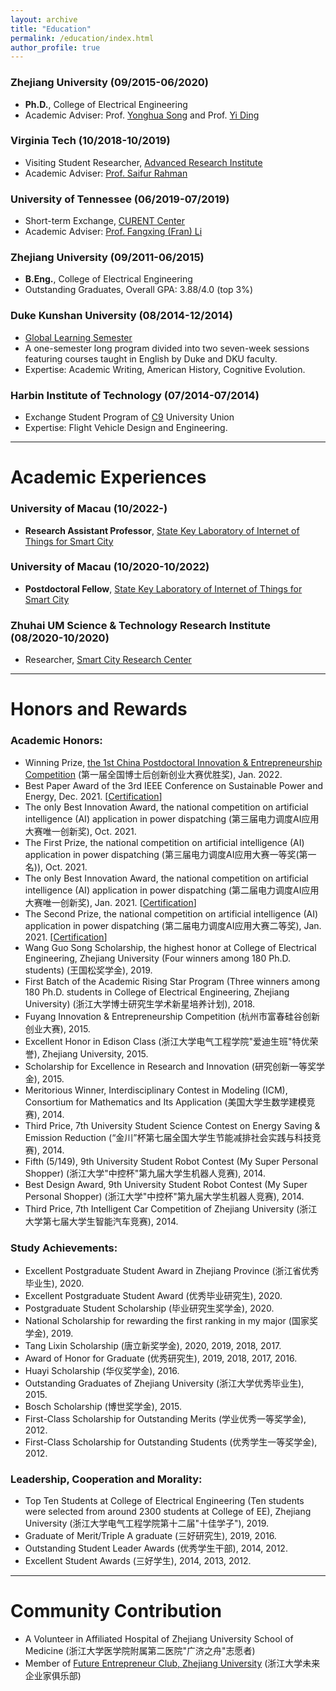 ```yaml
---
layout: archive
title: "Education"
permalink: /education/index.html
author_profile: true
---
```


### Zhejiang University (09/2015-06/2020) 

- **Ph.D.**, College of Electrical Engineering
- Academic Adviser: Prof. [Yonghua Song](https://rto.um.edu.mo/biography/) and Prof. [Yi Ding](https://person.zju.edu.cn/en/110)



### Virginia Tech (10/2018-10/2019)

- Visiting Student Researcher, [Advanced Research Institute](https://ari.vt.edu/)
- Academic Adviser: [Prof. Saifur Rahman](http://www.saifurrahman.org/)



### University of Tennessee (06/2019-07/2019)

- Short-term Exchange, [CURENT Center](https://curent.utk.edu/)
- Academic Adviser: [Prof. Fangxing (Fran) Li](http://web.eecs.utk.edu/~fli6/)



### Zhejiang University (09/2011-06/2015)

- **B.Eng.**, College of Electrical Engineering
- Outstanding Graduates, Overall GPA: 3.88/4.0 (top 3%)

 

### Duke Kunshan University (08/2014-12/2014)

- [Global Learning Semester](https://dukekunshan.edu.cn/en/node/4017)
- A one-semester long program divided into two seven-week sessions featuring courses taught in English by Duke and DKU faculty.
- Expertise: Academic Writing, American History, Cognitive Evolution.



### Harbin Institute of Technology (07/2014-07/2014)

- Exchange Student Program of [C9](https://www.cdgdc.edu.cn/xwyyjsjyxx/xwsytjxx/yxmd/274942.shtml) University Union
- Expertise: Flight Vehicle Design and Engineering.





------

# Academic Experiences

### University of Macau (10/2022-)

- **Research Assistant Professor**, [State Key Laboratory of Internet of Things for Smart City](https://skliotsc.um.edu.mo/)



### University of Macau (10/2020-10/2022)

- **Postdoctoral Fellow**, [State Key Laboratory of Internet of Things for Smart City](https://skliotsc.um.edu.mo/)



### Zhuhai UM Science & Technology Research Institute (08/2020-10/2020)

- Researcher, [Smart City Research Center](http://www.zumri.cn/)





------

# Honors and Rewards

### **Academic Honors:**

- Winning Prize, [the 1st China Postdoctoral Innovation & Entrepreneurship Competition](https://postdocinno.gdhrss.gov.cn/webpolicydetail?columnName=third&detailId=495) (第一届全国博士后创新创业大赛优胜奖), Jan. 2022.
- Best Paper Award of the 3rd IEEE Conference on Sustainable Power and Energy, Dec. 2021. [[Certification](https://huihongxun.github.io/files/Awards/2021_iSPEC_BestPaper.pdf)]
- The only Best Innovation Award, the national competition on artificial intelligence (AI) application in power dispatching (第三届电力调度AI应用大赛唯一创新奖), Oct. 2021.
- The First Prize, the national competition on artificial intelligence (AI) application in power dispatching (第三届电力调度AI应用大赛一等奖(第一名)), Oct. 2021.
- The only Best Innovation Award, the national competition on artificial intelligence (AI) application in power dispatching (第二届电力调度AI应用大赛唯一创新奖), Jan. 2021. [[Certification](https://huihongxun.github.io/files/Awards/2021_01_AI_Innovation.jpg)]
- The Second Prize, the national competition on artificial intelligence (AI) application in power dispatching (第二届电力调度AI应用大赛二等奖), Jan. 2021. [[Certification](https://huihongxun.github.io/files/Awards/2021_01_AI_SecondPrize.jpg)]
- Wang Guo Song Scholarship, the highest honor at College of Electrical Engineering, Zhejiang University (Four winners among 180 Ph.D. students) (王国松奖学金), 2019.
- First Batch of the Academic Rising Star Program (Three winners among 180 Ph.D. students in College of Electrical Engineering, Zhejiang University) (浙江大学博士研究生学术新星培养计划), 2018.
- Fuyang Innovation & Entrepreneurship Competition (杭州市富春硅谷创新创业大赛), 2015.
- Excellent Honor in Edison Class (浙江大学电气工程学院"爱迪生班"特优荣誉), Zhejiang University, 2015.
- Scholarship for Excellence in Research and Innovation (研究创新一等奖学金), 2015.
- Meritorious Winner, Interdisciplinary Contest in Modeling (ICM), Consortium for Mathematics and Its Application (美国大学生数学建模竞赛), 2014.
- Third Price, 7th University Student Science Contest on Energy Saving & Emission Reduction (“金川”杯第七届全国大学生节能减排社会实践与科技竞赛), 2014.
- Fifth (5/149), 9th University Student Robot Contest (My Super Personal Shopper) (浙江大学"中控杯"第九届大学生机器人竞赛), 2014.
- Best Design Award, 9th University Student Robot Contest (My Super Personal Shopper) (浙江大学"中控杯"第九届大学生机器人竞赛), 2014.
- Third Price, 7th Intelligent Car Competition of Zhejiang University  (浙江大学第七届大学生智能汽车竞赛), 2014.

### **Study Achievements:**

- Excellent Postgraduate Student Award in Zhejiang Province (浙江省优秀毕业生), 2020.
- Excellent Postgraduate Student Award (优秀毕业研究生), 2020.
- Postgraduate Student Scholarship (毕业研究生奖学金), 2020.
- National Scholarship for rewarding the first ranking in my major (国家奖学金), 2019. 
- Tang Lixin Scholarship (唐立新奖学金), 2020, 2019, 2018, 2017.
- Award of Honor for Graduate (优秀研究生), 2019, 2018, 2017, 2016.
- Huayi Scholarship (华仪奖学金), 2016.
- Outstanding Graduates of Zhejiang University (浙江大学优秀毕业生), 2015.
- Bosch Scholarship (博世奖学金), 2015.
- First-Class Scholarship for Outstanding Merits (学业优秀一等奖学金), 2012.
- First-Class Scholarship for Outstanding Students (优秀学生一等奖学金), 2012.

### **Leadership, Cooperation and Morality:**

- Top Ten Students at College of Electrical Engineering (Ten students were selected from around 2300 students at College of EE), Zhejiang University (浙江大学电气工程学院第十二届"十佳学子"), 2019.
- Graduate of Merit/Triple A graduate (三好研究生), 2019, 2016.
- Outstanding Student Leader Awards (优秀学生干部), 2014, 2012.
- Excellent Student Awards (三好学生), 2014, 2013, 2012.



------

# Community Contribution

- A Volunteer in Affiliated Hospital of Zhejiang University School of Medicine (浙江大学医学院附属第二医院"广济之舟"志愿者)
- Member of [Future Entrepreneur Club, Zhejiang University](https://baike.baidu.com/item/未来企业家俱乐部/22222219) (浙江大学未来企业家俱乐部)